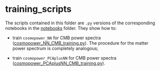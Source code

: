 # training_scripts

The scripts contained in this folder are ``.py`` versions of the corresponding notebooks in the [notebooks](https://github.com/alessiospuriomancini/cosmopower/blob/main/notebooks) folder. They show how to:

- train ``cosmopower_NN`` for CMB power spectra ([cosmopower_NN_CMB_training.py](https://github.com/alessiospuriomancini/cosmopower/blob/main/cosmopower/training/training_scripts/cosmopower_NN_CMB_training.py)). The procedure for the matter power spectrum is completely analogous;

- train ``cosmopower_PCAplusNN`` for CMB power spectra ([cosmopower_PCAplusNN_CMB_training.py](https://github.com/alessiospuriomancini/cosmopower_public/blob/main/training/training_scripts/cosmopower_PCAplusNN_CMB_training.py)).
